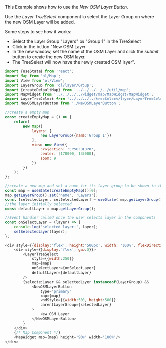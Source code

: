 <p>This Example shows how to use the <i>New OSM Layer Button</i>.</p>
<p>
    Use the <i>Layer TreeSelect</i> component to select the Layer Group
    on where the new OSM Layer will be added.
</p>
<p>Some steps to see how it works:</p>
<ul>
    <li>Select the Layer Group "Layers" ou "Group 1" in the TreeSelect</li>
    <li>Click in the button "New OSM Layer</li>
    <li>
        In the new window, set the name of the OSM Layer and click the 
        <i>submit</i> button to create the new OSM layer.
    </li>
    <li>
        The TreeSelect will now have the newly created 
        OSM layer".
    </li>
</ul>

```js
import {useState} from 'react';
import Map from 'ol/Map';
import View from 'ol/View';
import LayerGroup from 'ol/layer/Group';
import {createDefaultMap} from '../../../../../util/map';
import MapWidget from '../../../../widget/map/MapWidget/MapWidget';
import LayerTreeSelect from '../../../../treeSelect/layer/LayerTreeSelect/LayerTreeSelect';
import NewOSMLayerButton from './NewOSMLayerButton';

//create a empty map
const createEmptyMap = () => {
    return(
        new Map({
            layers: [
                new LayerGroup({name:'Group 1'})
            ],
            view: new View({
                projection: 'EPSG:31370',
                center: [170000, 135000],
	            zoom: 9
            })
        })
    );
};

//create a new map and set a name for its layer group to be shown in the treeSelect
const map = useState(createEmptyMap())[0];
map.getLayerGroup().set('name', 'Layers');
const [selectedLayer, setSelectedLayer] = useState( map.getLayerGroup());
//the layer initially selected
const defaultLayer = map.getLayerGroup();

//Event handler called once the user selects layer in the components
const onSelectLayer = (layer) => {
    console.log('selected layer:', layer);
    setSelectedLayer(layer);
};

<div style={{display:'flex', height:'500px', width: '100%', flexDirection: 'column', gap:15}}>
    <div style={{display:'flex', gap:5}}>
        <LayerTreeSelect 
            style={{width:250}} 
            map={map} 
            onSelectLayer={onSelectLayer}
            defaultLayer={defaultLayer} 
        />
        {selectedLayer && selectedLayer instanceof(LayerGroup) &&
            <NewOSMLayerButton
                type="primary"
                map={map}
                wndStyle={{width:500, height:500}}
                parentLayerGroup={selectedLayer}
            >
                New OSM Layer
            </NewOSMLayerButton>
        }
    </div>
    {/* Map Component */}
    <MapWidget map={map} height='90%' width='100%'/>
</div>
```